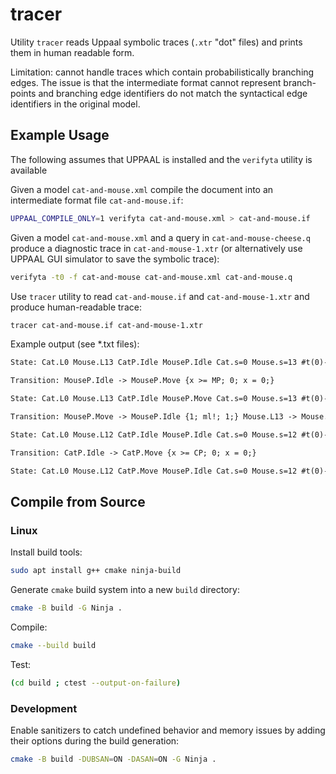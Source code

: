 # tracer
Utility `tracer` reads Uppaal symbolic traces (`.xtr` "dot" files) and prints them in human readable form. 

Limitation: cannot handle traces which contain probabilistically branching edges. The issue is that the intermediate format cannot represent branch-points and branching edge identifiers do not match the syntactical edge identifiers in the original model.

## Example Usage
The following assumes that UPPAAL is installed and the `verifyta` utility is available

Given a model `cat-and-mouse.xml` compile the document into an intermediate format file `cat-and-mouse.if`:
```bash
UPPAAL_COMPILE_ONLY=1 verifyta cat-and-mouse.xml > cat-and-mouse.if 
```
Given a model `cat-and-mouse.xml` and a query in `cat-and-mouse-cheese.q` produce a diagnostic trace in `cat-and-mouse-1.xtr` (or alternatively use UPPAAL GUI simulator to save the symbolic trace):
```bash
verifyta -t0 -f cat-and-mouse cat-and-mouse.xml cat-and-mouse.q
```
Use `tracer` utility to read `cat-and-mouse.if` and `cat-and-mouse-1.xtr` and produce human-readable trace:
```bash
tracer cat-and-mouse.if cat-and-mouse-1.xtr
```
Example output (see *.txt files):
```txt
State: Cat.L0 Mouse.L13 CatP.Idle MouseP.Idle Cat.s=0 Mouse.s=13 #t(0)-#time<=0 #t(0)-time<=0 #t(0)-CatP.x<=0 #t(0)-MouseP.x<=0 #time-#t(0)<=1 #time-time<=0 time-CatP.x<=0 CatP.x-MouseP.x<=0 MouseP.x-#time<=0 

Transition: MouseP.Idle -> MouseP.Move {x >= MP; 0; x = 0;} 

State: Cat.L0 Mouse.L13 CatP.Idle MouseP.Move Cat.s=0 Mouse.s=13 #t(0)-#time<=-1 #t(0)-time<=0 #t(0)-CatP.x<=0 #t(0)-MouseP.x<=0 #time-time<=0 time-CatP.x<=0 CatP.x-MouseP.x<=1 MouseP.x-#t(0)<=0 

Transition: MouseP.Move -> MouseP.Idle {1; ml!; 1;} Mouse.L13 -> Mouse.L12 {1; ml?; s = 12;} 

State: Cat.L0 Mouse.L12 CatP.Idle MouseP.Idle Cat.s=0 Mouse.s=12 #t(0)-#time<=-1 #t(0)-time<=0 #t(0)-CatP.x<=0 #t(0)-MouseP.x<=0 #time-#t(0)<=2 #time-time<=0 time-CatP.x<=0 CatP.x-MouseP.x<=1 MouseP.x-#time<=-1 

Transition: CatP.Idle -> CatP.Move {x >= CP; 0; x = 0;} 

State: Cat.L0 Mouse.L12 CatP.Move MouseP.Idle Cat.s=0 Mouse.s=12 #t(0)-#time<=-2 #t(0)-time<=0 #t(0)-CatP.x<=0 #t(0)-MouseP.x<=0 #time-time<=0 time-CatP.x<=2 CatP.x-MouseP.x<=-1 MouseP.x-#t(0)<=1 
```

## Compile from Source
### Linux
Install build tools:
```bash
sudo apt install g++ cmake ninja-build
```
Generate `cmake` build system into a new `build` directory:
```bash
cmake -B build -G Ninja .
```
Compile:
```bash
cmake --build build
```
Test:
```bash
(cd build ; ctest --output-on-failure)
```

### Development
Enable sanitizers to catch undefined behavior and memory issues by adding their options during the build generation:
```bash
cmake -B build -DUBSAN=ON -DASAN=ON -G Ninja .
```

